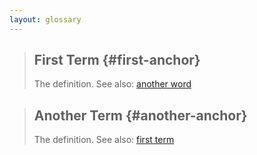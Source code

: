 ```yaml
---
layout: glossary
---
```

> ## First Term {#first-anchor}
> The definition.
> See also: [another word](#another-anchor)

> ## Another Term {#another-anchor}
> The definition.
> See also: [first term](#some-anchor)
